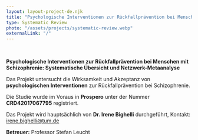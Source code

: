 ```yaml
---
layout: layout-project-de.njk
title: "Psychologische Interventionen zur Rückfallprävention bei Menschen mit Schizophrenie"
type: Systematic Review
photo: "/assets/projects/systematic-review.webp"
externalLink: "/"
---
```


<br>

**Psychologische Interventionen zur Rückfallprävention bei Menschen mit Schizophrenie: Systematische Übersicht und Netzwerk-Metaanalyse**

Das Projekt untersucht die Wirksamkeit und Akzeptanz von **psychologischen Interventionen** zur Rückfallprävention bei Schizophrenie.

Die Studie wurde im Voraus in **Prospero** unter der Nummer **CRD42017067795** registriert.

Das Projekt wird hauptsächlich von **Dr. Irene Bighelli** durchgeführt, Kontakt: [irene.bighelli@tum.de](mailto:irene.bighelli@tum.de)

**Betreuer:** Professor Stefan Leucht
    